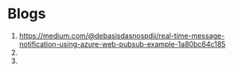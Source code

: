 # Blogs
1. https://medium.com/@debasisdasnospdii/real-time-message-notification-using-azure-web-pubsub-example-1a80bc64c185
2. 
3. 
